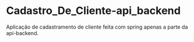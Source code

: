 # Cadastro_De_Cliente-api_backend
Aplicação de cadastramento de cliente feita com spring apenas a parte da api-backend.
